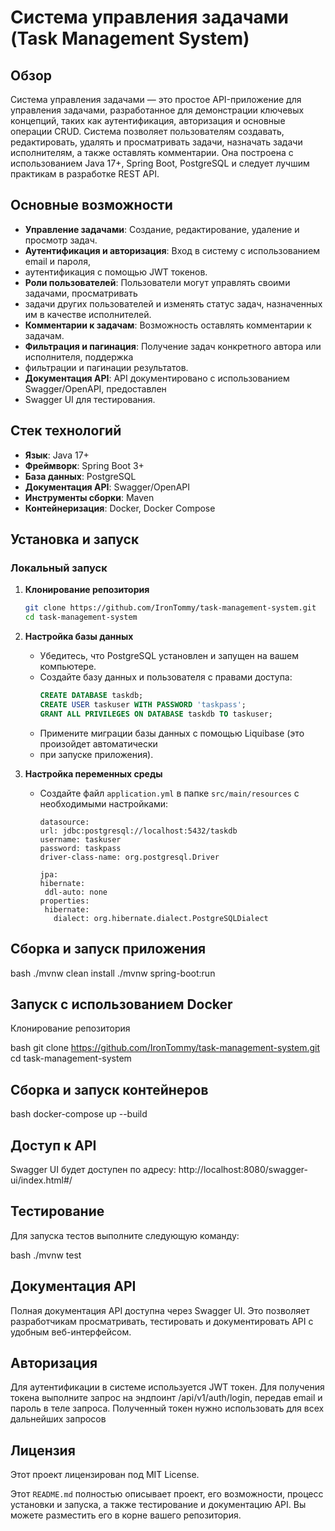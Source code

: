 # Система управления задачами (Task Management System)

## Обзор
Система управления задачами — это простое API-приложение для управления задачами,
разработанное для демонстрации ключевых концепций, таких как аутентификация,
авторизация и основные операции CRUD. Система позволяет пользователям создавать,
редактировать, удалять и просматривать задачи, назначать задачи исполнителям,
а также оставлять комментарии. Она построена с использованием Java 17+, Spring Boot,
PostgreSQL и следует лучшим практикам в разработке REST API.

## Основные возможности
- **Управление задачами**: Создание, редактирование, удаление и просмотр задач.
- **Аутентификация и авторизация**: Вход в систему с использованием email и пароля,
- аутентификация с помощью JWT токенов.
- **Роли пользователей**: Пользователи могут управлять своими задачами, просматривать
- задачи других пользователей и изменять статус задач, назначенных им в качестве исполнителей.
- **Комментарии к задачам**: Возможность оставлять комментарии к задачам.
- **Фильтрация и пагинация**: Получение задач конкретного автора или исполнителя, поддержка
- фильтрации и пагинации результатов.
- **Документация API**: API документировано с использованием Swagger/OpenAPI, предоставлен
- Swagger UI для тестирования.

## Стек технологий
- **Язык**: Java 17+
- **Фреймворк**: Spring Boot 3+
- **База данных**: PostgreSQL
- **Документация API**: Swagger/OpenAPI
- **Инструменты сборки**: Maven
- **Контейнеризация**: Docker, Docker Compose

## Установка и запуск

### Локальный запуск

1. **Клонирование репозитория**
    ```bash
    git clone https://github.com/IronTommy/task-management-system.git
    cd task-management-system
    ```

2. **Настройка базы данных**
   - Убедитесь, что PostgreSQL установлен и запущен на вашем компьютере.
   - Создайте базу данных и пользователя с правами доступа:
     ```sql
     CREATE DATABASE taskdb;
     CREATE USER taskuser WITH PASSWORD 'taskpass';
     GRANT ALL PRIVILEGES ON DATABASE taskdb TO taskuser;
     ```
   - Примените миграции базы данных с помощью Liquibase (это произойдет автоматически
   - при запуске приложения).

3. **Настройка переменных среды**
   - Создайте файл `application.yml` в папке `src/main/resources` с необходимыми настройками:
        ```spring:
     datasource:
       url: jdbc:postgresql://localhost:5432/taskdb
       username: taskuser
       password: taskpass
       driver-class-name: org.postgresql.Driver

     jpa:
       hibernate:
         ddl-auto: none
       properties:
         hibernate:
           dialect: org.hibernate.dialect.PostgreSQLDialect
        ```

## Сборка и запуск приложения

bash
./mvnw clean install
./mvnw spring-boot:run

## Запуск с использованием Docker
Клонирование репозитория

bash
git clone https://github.com/IronTommy/task-management-system.git
cd task-management-system


## Сборка и запуск контейнеров

bash
docker-compose up --build


## Доступ к API

Swagger UI будет доступен по адресу: http://localhost:8080/swagger-ui/index.html#/

## Тестирование
Для запуска тестов выполните следующую команду:

bash
./mvnw test


## Документация API
Полная документация API доступна через Swagger UI. Это позволяет разработчикам
просматривать, тестировать и документировать API с удобным веб-интерфейсом.

## Авторизация
Для аутентификации в системе используется JWT токен. Для получения токена выполните
запрос на эндпоинт /api/v1/auth/login, передав email и пароль в теле запроса. Полученный
токен нужно использовать для всех дальнейших запросов

## Лицензия
Этот проект лицензирован под MIT License.


Этот `README.md` полностью описывает проект, его возможности, процесс установки и
запуска, а также тестирование и документацию API. Вы можете разместить его в корне
вашего репозитория.